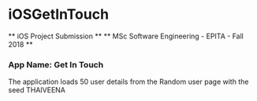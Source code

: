 # iOSGetInTouch

** iOS Project Submission **
** MSc Software Engineering - EPITA - Fall 2018 **

### App Name: Get In Touch ####

The application loads 50 user details from the Random user page with the seed THAIVEENA
